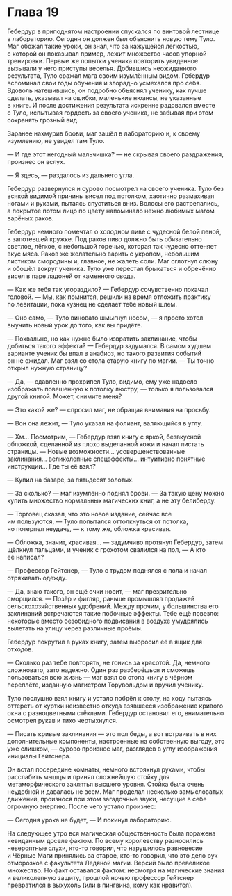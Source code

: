 # Глава 19

Гебердур в приподнятом настроении спускался по винтовой лестнице в лабораторию. Сегодня он должен был объяснить новую тему Туло. Маг обожал такие уроки, он знал, что за кажущейся легкостью, с которой он показывал пример, лежит множество часов упорной тренировки. Первые же попытки ученика повторить увиденное вызывали у него приступы веселья. Добившись неожиданного результата, Туло сражал мага своим изумлённым видом. Гебердур вспоминал свои годы обучения и злорадно усмехался про себя. Вдоволь натешившись, он подробно объяснял ученику, как лучше сделать, указывал на ошибки, маленькие нюансы, не указанные в книге. И после достижения результата искренне радовался вместе с Туло, испытывая гордость за своего ученика, не забывая при этом сохранять грозный вид.

Заранее нахмурив брови, маг зашёл в лабораторию и, к своему изумлению, не увидел там Туло.

— И где этот негодный мальчишка? — не скрывая своего раздражения, произнес он вслух.

— Я здесь, — раздалось из дальнего угла.

Гебердур развернулся и сурово посмотрел на своего ученика. Туло без всякой видимой причины висел под потолком, хаотично размахивая ногами и руками, пытаясь спуститься вниз. Волосы его растрепались, а покрытое потом лицо по цвету напоминало нежно любимых магом варёных раков.

Гебердур немного помечтал о холодном пиве с чудесной белой пеной, в запотевшей кружке. Под раков пиво должно быть обязательно светлое, лёгкое, с небольшой горечью, которая так чудесно оттеняет вкус мяса. Раков же желательно варить с укропом, небольшим листиком смородины и, главное, не жалеть соли. Маг сглотнул слюну и обошёл вокруг ученика. Туло уже перестал брыкаться и обречённо висел в паре ладоней от каменного свода.

— Как же тебя так угораздило? — Гебердур сочувственно покачал головой. — Мы, как помнится, решили на время отложить практику по левитации, пока кузнец не сделает тебе новый шлем.

— Оно само, — Туло виновато шмыгнул носом, — я просто хотел выучить новый урок до того, как вы придёте.

— Похвально, но как нужно было извратить заклинание, чтобы добиться такого эффекта? — Гебердур задумался. В самом худшем варианте ученик бы впал в анабиоз, но такого развития событий он не ожидал. Маг взял со стола старую книгу по магии. — Ты точно открыл нужную страницу?

— Да, — сдавленно прохрипел Туло, видимо, ему уже надоело изображать повешенную к потолку люстру, — только я пользовался другой книгой. Может, снимите меня?

— Это какой же? — спросил маг, не обращая внимания на просьбу.

— Вон она лежит, — Туло указал на фолиант, валяющийся в углу.

— Хм… Посмотрим, — Гебердур взял книгу с яркой, безвкусной обложкой, сделанной из плохо выделанной кожи и начал листать страницы. — Новые возможности… усовершенствованные заклинания… великолепные спецэффекты… интуитивно понятные инструкции… Где ты её взял?

— Купил на базаре, за пятьдесят золотых.

— За сколько? — маг изумлённо поднял брови. — За такую цену можно купить множество нормальных магических книг, а не эту белиберду.

— Торговец сказал, что это новое издание, сейчас все им пользуются, — Туло попытался оттолкнуться от потолка, но потерпел неудачу, — к тому же, обложка красивая.

— Обложка, значит, красивая… — задумчиво протянул Гебердур, затем щёлкнул пальцами, и ученик с грохотом свалился на пол, — А кто её написал?

— Профессор Гейтснер, — Туло с трудом поднялся с пола и начал отряхивать одежду.

— Да, знаю такого, он ещё очки носит, — маг презрительно сморщился. — Позёр и фигляр, раньше промышлял продажей сельскохозяйственных удобрений. Между прочим, у большинства его заклинаний встречаются такие побочные эффекты. Тебе ещё повезло: некоторые вместо безобидного подвисания в воздухе умудрялись вылетать на улицу через различные проёмы.

Гебердур покрутил в руках книгу, затем выбросил её в ящик для отходов.

— Сколько раз тебе повторять, не гонись за красотой. Да, немного сложновато, зато надежно. Один раз разберёшься и сможешь пользоваться всю жизнь — маг взял со стола книгу в чёрном переплёте, изданную магистром Торувольдом и вручил ученику.

Туло послушно взял книгу и устало побрёл к столу, на ходу пытаясь оттереть от куртки неизвестно откуда взявшееся изображение кривого окна с разноцветными стёклами. Гебердур остановил его, внимательно осмотрел рукав и тихо чертыхнулся.

— Писать кривые заклинания — это пол беды, а вот встраивать в них дополнительные компоненты, настроенные на собственную выгоду, это уже слишком, — сурово произнес маг, разглядев в углу изображения инициалы Гейтснера.

Он встал посередине комнаты, немного встряхнул руками, чтобы расслабить мышцы и принял сложнейшую стойку для метаморфического заклятья высшего уровня. Стойка была очень неудобной и давалась не всем. Маг проделал несколько замысловатых движений, произнося при этом загадочные звуки, несущие в себе огромную энергию. После чего устало произнес:

— Сегодня урока не будет, — И покинул лабораторию.

На следующее утро вся магическая общественность была поражена невиданным доселе фактом. По всему королевству разносились невероятные слухи, кто-то говорил, что нарушилось равновесие и Чёрные Маги принялись за старое, кто-то говорил, что это дело рук отморозков с факультета Ледяной магии. Версий было превеликое множество. Но факт оставался фактом: несмотря на магические знания и великолепную защиту, прошлой ночью профессор Гейтснер превратился в выхухоль (или в пингвина, кому как нравится).


